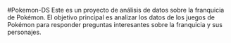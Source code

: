 #Pokemon-DS
Este es un proyecto de análisis de datos sobre la franquicia de Pokémon. El objetivo principal es analizar los datos de los juegos de Pokémon para responder preguntas interesantes sobre la franquicia y sus personajes.
